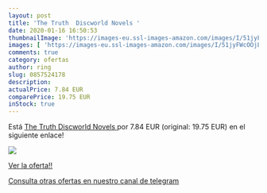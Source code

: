 ```yaml
---
layout: post
title: 'The Truth  Discworld Novels '
date: 2020-01-16 16:50:53
thumbnailImage: 'https://images-eu.ssl-images-amazon.com/images/I/51jyFWcOOjL._SL200_.jpg'
images: [ 'https://images-eu.ssl-images-amazon.com/images/I/51jyFWcOOjL._SL200_.jpg' ]
comments: true
category: ofertas
author: ring
slug: 0857524178
description:
actualPrice: 7.84 EUR
comparePrice: 19.75 EUR
inStock: true
---
```


Está [The Truth  Discworld Novels ](https://www.amazon.com/dp/0857524178/?tag=redken08-20) por 7.84 EUR (original: 19.75 EUR) en el siguiente enlace!

[![](https://images-eu.ssl-images-amazon.com/images/I/51jyFWcOOjL._SL200_.jpg)](https://www.amazon.com/dp/0857524178/?tag=redken08-20)

[Ver la oferta!!](https://www.amazon.com/dp/0857524178/?tag=redken08-20)

[Consulta otras ofertas en nuestro canal de telegram](https://t.me/s/ofertas25)
